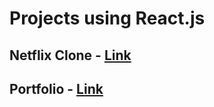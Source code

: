 # Projects using React.js

## Netflix Clone - [Link](https://netflix-clone-991b6.web.app)  
## Portfolio - [Link](ttps://resume-c79a2.web.app)

